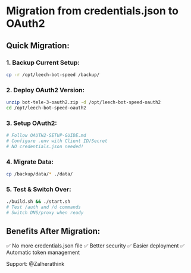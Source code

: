 # Migration from credentials.json to OAuth2

## Quick Migration:

### 1. Backup Current Setup:
```bash
cp -r /opt/leech-bot-speed /backup/
```

### 2. Deploy OAuth2 Version:
```bash
unzip bot-tele-3-oauth2.zip -d /opt/leech-bot-speed-oauth2
cd /opt/leech-bot-speed-oauth2
```

### 3. Setup OAuth2:
```bash
# Follow OAUTH2-SETUP-GUIDE.md
# Configure .env with Client ID/Secret
# NO credentials.json needed!
```

### 4. Migrate Data:
```bash
cp /backup/data/* ./data/
```

### 5. Test & Switch Over:
```bash
./build.sh && ./start.sh
# Test /auth and /d commands
# Switch DNS/proxy when ready
```

## Benefits After Migration:
✅ No more credentials.json file
✅ Better security
✅ Easier deployment
✅ Automatic token management

Support: @Zalherathink

